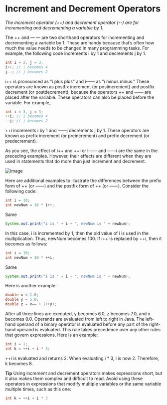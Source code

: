 # Increment and Decrement Operators

*The increment operator (++) and decrement operator (--) are for incrementing and
decrementing a variable by 1.*

The ++ and — — are two shorthand operators for incrementing and decrementing a variable by 1.
These are handy because that’s often how much the value needs to be changed in many programming tasks. For example, the following code increments i by 1 and decrements j by 1.

```java
int i = 3, j = 3;
i++; // i becomes 4
j——; // j becomes 2
```

i++ is pronounced as "i plus plus" and i—— as "i minus minus." These operators are known
as postfix increment (or postincrement) and postfix decrement (or postdecrement), because the
operators ++ and —— are placed after the variable. These operators can also be placed before
the variable. For example,

```java
int i = 3, j = 3;
++i; // i becomes 4
——j; // j becomes 2
```

++i increments i by 1 and ——j decrements j by 1. These operators are known as prefix
increment (or preincrement) and prefix decrement (or predecrement).

As you see, the effect of i++ and ++i or i—— and ——i are the same in the preceding examples. However, their effects are different when they are used in statements that do more than
just increment and decrement.

![image](https://user-images.githubusercontent.com/44777689/152996110-ab18ffb6-b347-4eb9-b838-b417224b2490.png)

Here are additional examples to illustrate the differences between the prefix form of ++ (or
——) and the postfix form of ++ (or ——). Consider the following code:
```java
int i = 10;
int newNum = 10 * i++;
```
Same
```java
System.out.print("i is " + i + ", newNum is " + newNum);
```

In this case, i is incremented by 1, then the old value of i is used in the multiplication. Thus,
newNum becomes 100. If i++ is replaced by ++i, then it becomes as follows:
```java
int i = 10;
int newNum = 10 * ++i;
```
Same
```java
System.out.print("i is " + i + ", newNum is " + newNum);
```

Here is another example:
```java
double x = 1.0;
double y = 5.0;
double z = x–– + (++y);
```

After all three lines are executed, y becomes 6.0, z becomes 7.0, and x becomes 0.0.
Operands are evaluated from left to right in Java. The left-hand operand of a binary operator
is evaluated before any part of the right-hand operand is evaluated. This rule takes precedence
over any other rules that govern expressions. Here is an example:

```java
int i = 1;
int k = ++i + i * 3;
```

++i is evaluated and returns 2. When evaluating i * 3, i is now 2. Therefore, k
becomes 8.

**Tip**
Using increment and decrement operators makes expressions short, but it also makes
them complex and difficult to read. Avoid using these operators in expressions that
modify multiple variables or the same variable multiple times, such as this one: 

```java
int k = ++i + i * 3
```
